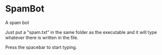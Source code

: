 # SpamBot
A spam bot

Just put a "spam.txt" in the same folder as the executable and it will type whatever there is written in the file.

Press the spacebar to start typing.
